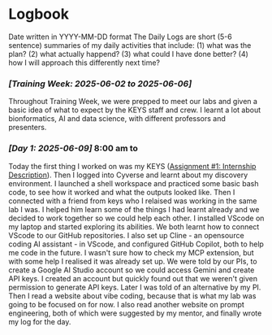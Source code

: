 # Logbook

Date written in YYYY-MM-DD format
The Daily Logs are short (5-6 sentence) summaries of my daily activities that include:
(1) what was the plan?
(2) what actually happend?
(3) what could I have done better?
(4) how I will approach this differently next time? 

### _[Training Week: 2025-06-02 to 2025-06-06]_

Throughout Training Week, we were prepped to meet our labs and given a basic idea of what to expect by the KEYS staff and crew. I learnt a lot about bionformatics, AI and data science, with different professors and presenters.

### _[Day 1: 2025-06-09]_ 8:00 am to 

Today the first thing I worked on was my KEYS  ([Assignment #1: Internship Description](assignment1.md)). Then I logged into Cyverse and learnt about my discovery environment. I launched a shell workspace and practiced some basic bash code, to see how it worked and what the outputs looked like. Then I connected with a friend from keys who I relaised was working in the same lab I was. I helped him learn some of the things I had learnt already and we decided to work together so we could help each other. I installed VScode on my laptop and started exploring its abilities. We both learnt how to connect VScode to our GitHub repositories. I also set up Cline - an opensource coding AI assistant - in VScode, and configured GitHub Copilot, both to help me code in the future. I wasn't sure how to check my MCP extension, but with some help I realised it was already set up. We were told by our PIs, to create a Google AI Studio account so we could access Gemini and create API keys. I created an account but quickly found out that we weren't given permission to generate API keys. Later I was told of an alternative by my PI. Then I read a website about vibe coding, because that is what my lab was going to be focused on for now. I also read another website on prompt engineering, both of which were suggested by my mentor, and finally wrote my log for the day.
